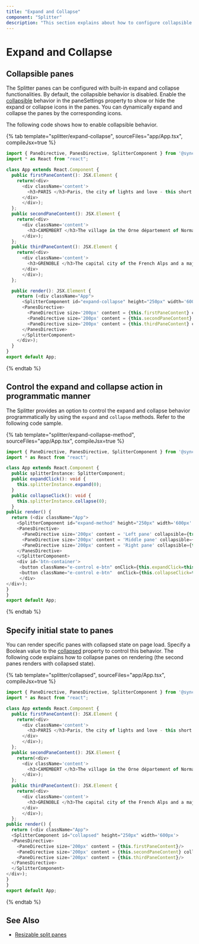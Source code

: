 ```yaml
---
title: "Expand and Collapse"
component: "Splitter"
description: "This section explains about how to configure collapsible splitter panes, which helps to do expand and collapse action dynamically."
---
```


# Expand and Collapse

## Collapsible panes

The Splitter panes can be configured with built-in expand and collapse functionalities. By default, the collapsible behavior is disabled. Enable the [collapsible](../api/splitter/panePropertiesModel/#collapsible) behavior in the paneSettings property to show or hide the expand or collapse icons in the panes. You can dynamically expand and collapse the panes by the corresponding icons.

The following code shows how to enable collapsible behavior.

{% tab template="splitter/expand-collapse", sourceFiles="app/App.tsx", compileJsx=true %}

```typescript
import { PaneDirective, PanesDirective, SplitterComponent } from '@syncfusion/ej2-react-layouts';
import * as React from "react";

class App extends React.Component {
  public firstPaneContent(): JSX.Element {
    return(<div>
      <div className='content'>
        <h3>PARIS </h3>Paris, the city of lights and love - this short guide is full of ideas for how to make the most of the romanticism...
      </div>
      </div>);
  };
  public secondPaneContent(): JSX.Element {
    return(<div>
      <div className='content'>
        <h3>CAMEMBERT </h3>The village in the Orne département of Normandy where the famous French cheese is originated from. </div>
      </div>);
  };
  public thirdPaneContent(): JSX.Element {
    return(<div>
      <div className='content'>
        <h3>GRENOBLE </h3>The capital city of the French Alps and a major scientific center surrounded by many ski resorts, host of the Winter Olympics in 1968.
      </div>
      </div>);
  };

  public render(): JSX.Element {
    return (<div className="App">
      <SplitterComponent id="expand-collapse" height="250px" width='600px'>
      <PanesDirective>
        <PaneDirective size='200px' content = {this.firstPaneContent} collapsible={true}/>
        <PaneDirective size='200px' content = {this.secondPaneContent} collapsible={true}/>
        <PaneDirective size='200px' content = {this.thirdPaneContent} collapsible={true}/>
      </PanesDirective>
      </SplitterComponent>
    </div>);
  }
}
export default App;
```

{% endtab %}

## Control the expand and collapse action in programmatic manner

The Splitter provides an option to control the expand and collapse behavior programmatically by using the `expand` and `collapse` methods. Refer to the following code sample.

{% tab template="splitter/expand-collapse-method", sourceFiles="app/App.tsx", compileJsx=true %}

```typescript
import { PaneDirective, PanesDirective, SplitterComponent } from '@syncfusion/ej2-react-layouts';
import * as React from "react";

class App extends React.Component {
  public splitterInstance: SplitterComponent;
  public expandClick(): void {
    this.splitterInstance.expand(0);
  }
  public collapseClick(): void {
    this.splitterInstance.collapse(0);
  }
public render() {
  return (<div className="App">
    <SplitterComponent id="expand-method" height="250px" width='600px' ref={splitter => this.splitterInstance = splitter!}>
    <PanesDirective>
      <PaneDirective size='200px' content = 'Left pane' collapsible={true} />
      <PaneDirective size='200px' content = 'Middle pane' collapsible={true}/>
      <PaneDirective size='200px' content = 'Right pane' collapsible={true}/>
    </PanesDirective>
    </SplitterComponent>
    <div id='btn-container'>
     <button className="e-control e-btn" onClick={this.expandClick=this.expandClick.bind(this)} id="expand"> Expand </button>
     <button className="e-control e-btn"  onClick={this.collapseClick=this.collapseClick.bind(this)} id="collapse"> Collapse </button>
     </div>
</div>);
}
}
export default App;
```

{% endtab %}

## Specify initial state to panes

You can render specific panes with collapsed state on page load. Specify a Boolean value to the [collapsed](../api/splitter/panePropertiesModel/#collapsed) property to control this behavior. The following code explains how to collapse panes on rendering (the second panes renders with collapsed state).

{% tab template="splitter/collapsed", sourceFiles="app/App.tsx", compileJsx=true %}

```typescript
import { PaneDirective, PanesDirective, SplitterComponent } from '@syncfusion/ej2-react-layouts';
import * as React from "react";

class App extends React.Component {
  public firstPaneContent(): JSX.Element {
    return(<div>
      <div className='content'>
        <h3>PARIS </h3>Paris, the city of lights and love - this short guide is full of ideas for how to make the most of the romanticism...
      </div>
      </div>);
  };
  public secondPaneContent(): JSX.Element {
    return(<div>
      <div className='content'>
        <h3>CAMEMBERT </h3>The village in the Orne département of Normandy where the famous French cheese is originated from. </div>
      </div>);
  };
  public thirdPaneContent(): JSX.Element {
    return(<div>
      <div className='content'>
        <h3>GRENOBLE </h3>The capital city of the French Alps and a major scientific center surrounded by many ski resorts, host of the Winter Olympics in 1968.
      </div>
      </div>);
  };
public render() {
  return (<div className="App">
  <SplitterComponent id="collapsed" height="250px" width='600px'>
  <PanesDirective>
    <PaneDirective size='200px' content = {this.firstPaneContent}/>
    <PaneDirective size='200px' content = {this.secondPaneContent} collapsed={true}/>
    <PaneDirective size='200px' content = {this.thirdPaneContent}/>
  </PanesDirective>
  </SplitterComponent>
</div>);
}
}
export default App;
```

{% endtab %}

## See Also

* [Resizable split panes](resize)
